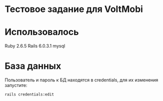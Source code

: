 # Тестовое задание для VoltMobi

# Использовалось
Ruby 2.6.5
Rails 6.0.3.1
mysql


# База данных
Пользователь и пароль к БД находятся в credentials, для их изменения запустите:

```bash
rails credentials:edit
```

